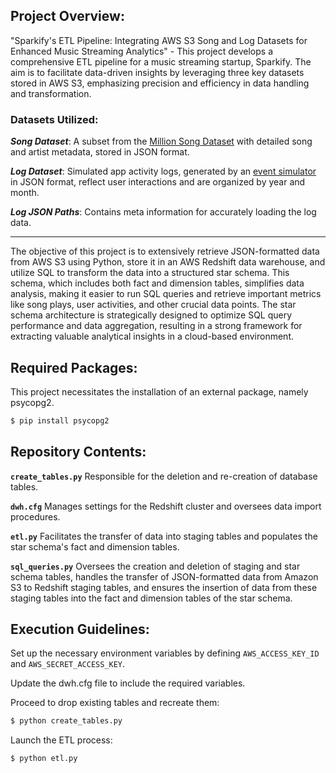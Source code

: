## Project Overview:

"Sparkify's ETL Pipeline: Integrating AWS S3 Song and Log Datasets for Enhanced Music Streaming Analytics" - This project develops a comprehensive ETL pipeline for a music streaming startup, Sparkify. The aim is to facilitate data-driven insights by leveraging three key datasets stored in AWS S3, emphasizing precision and efficiency in data handling and transformation.

### Datasets Utilized:

***Song Dataset***: A subset from the [Million Song Dataset](http://millionsongdataset.com/) with detailed song and artist metadata, stored in JSON format.

***Log Dataset***: Simulated app activity logs, generated by an [event simulator](https://github.com/Interana/eventsim) in JSON format, reflect user interactions and are organized by year and month.

***Log JSON Paths***: Contains meta information for accurately loading the log data.

___

The objective of this project is to extensively retrieve JSON-formatted data from AWS S3 using Python, store it in an AWS Redshift data warehouse, and utilize SQL to transform the data into a structured star schema. This schema, which includes both fact and dimension tables, simplifies data analysis, making it easier to run SQL queries and retrieve important metrics like song plays, user activities, and other crucial data points. The star schema architecture is strategically designed to optimize SQL query performance and data aggregation, resulting in a strong framework for extracting valuable analytical insights in a cloud-based environment.


## Required Packages:

This project necessitates the installation of an external package, namely psycopg2.

```bash
$ pip install psycopg2
```

## Repository Contents:

**`create_tables.py`**
Responsible for the deletion and re-creation of database tables.

**`dwh.cfg`**
Manages settings for the Redshift cluster and oversees data import procedures.

**`etl.py`**
Facilitates the transfer of data into staging tables and populates the star schema's fact and dimension tables.

**`sql_queries.py`**
Oversees the creation and deletion of staging and star schema tables, handles the transfer of JSON-formatted data from Amazon S3 to Redshift staging tables, and ensures the insertion of data from these staging tables into the fact and dimension tables of the star schema.


## Execution Guidelines:

Set up the necessary environment variables by defining `AWS_ACCESS_KEY_ID` and `AWS_SECRET_ACCESS_KEY`. 

Update the dwh.cfg file to include the required variables.

Proceed to drop existing tables and recreate them:

```bash
$ python create_tables.py
```

Launch the ETL process:

```bash
$ python etl.py
```
